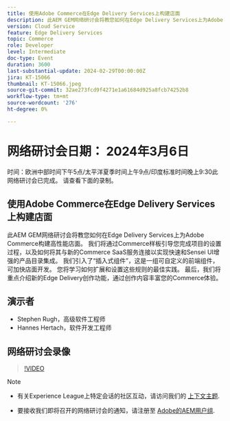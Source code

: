 ```yaml
---
title: 使用Adobe Commerce在Edge Delivery Services上构建店面
description: 此AEM GEM网络研讨会将教您如何在Edge Delivery Services上为Adobe Commerce构建高性能店面。 我们将通过Commerce样板引导您完成项目的设置过程，以及如何将其与新的Commerce SaaS服务连接以实现快速和Sensei UI增强的产品目录集成。 我们引入了“插入式组件”，这是一组可自定义的前端组件，可加快店面开发。 您将学习如何扩展和设置这些规则的最佳实践。 最后，我们将重点介绍新的Edge Delivery创作功能，通过创作内容丰富您的Commerce体验。
version: Cloud Service
feature: Edge Delivery Services
topic: Commerce
role: Developer
level: Intermediate
doc-type: Event
duration: 3600
last-substantial-update: 2024-02-29T00:00:00Z
jira: KT-15066
thumbnail: KT-15066.jpeg
source-git-commit: 32ae273fcd9f4271e1a61684d925a8fcb74252b8
workflow-type: tm+mt
source-wordcount: '276'
ht-degree: 0%

---
```


# 网络研讨会日期： 2024年3月6日

时间：欧洲中部时间下午5点/太平洋夏季时间上午9点/印度标准时间晚上9:30此网络研讨会已完成。 请查看下面的录制。

## 使用Adobe Commerce在Edge Delivery Services上构建店面

此AEM GEM网络研讨会将教您如何在Edge Delivery Services上为Adobe Commerce构建高性能店面。 我们将通过Commerce样板引导您完成项目的设置过程，以及如何将其与新的Commerce SaaS服务连接以实现快速和Sensei UI增强的产品目录集成。 我们引入了“插入式组件”，这是一组可自定义的前端组件，可加快店面开发。 您将学习如何扩展和设置这些规则的最佳实践。 最后，我们将重点介绍新的Edge Delivery创作功能，通过创作内容丰富您的Commerce体验。

## 演示者

* Stephen Rugh，高级软件工程师
* Hannes Hertach，软件开发工程师

## 网络研讨会录像

>[!VIDEO](https://video.tv.adobe.com/v/3427729)

>[!NOTE]
> 
>* 有关Experience League上特定会话的社区互动，请访问我们的 [上下文主题](https://adobe.ly/48m4dEm).
>
>* 要接收我们即将召开的网络研讨会的通知，请注册至 [Adobe的AEM用户组](https://aem-augs.adobe.com/).
